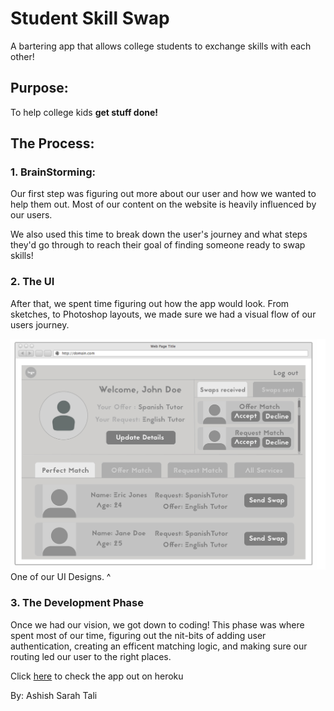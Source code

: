 # Student Skill Swap

A bartering app that allows college students to exchange skills with each other!

## Purpose:
To help college kids __get stuff done!__

## The Process:
### 1. BrainStorming:
   Our first step was figuring out more about our user and how we wanted to help them out. Most of our content on the website is heavily influenced by our users.

   We also used this time to break down the user's journey and what steps they'd go through to reach their goal of finding someone ready to swap skills!

### 2. The UI
After that, we spent time figuring out how the app would look. From sketches, to Photoshop layouts, we made sure we had a visual flow of our users journey.

![picture](/assets/img/HomePage.jpg?raw=true)
One of our UI Designs. ^

### 3. The Development Phase
 Once we had our vision, we got down to coding! This phase was where spent most of our time, figuring out the nit-bits of adding user authentication, creating an efficent matching logic, and making sure our routing led our user to the right places. 



Click [here](https://student-skill-swap.herokuapp.com/)
to check the app out on heroku

By:
Ashish
Sarah
Tali
